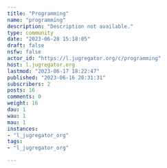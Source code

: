 ```yaml
---
title: "Programming" 
name: "programming"
description: "Description not available."
type: community
date: "2023-06-28 15:18:05"
draft: false
nsfw: false
actor_id: "https://l.jugregator.org/c/programming"
host: l.jugregator.org
lastmod: "2023-06-17 18:22:47"
published: "2023-06-16 20:31:31"
subscribers: 2
posts: 16
comments: 0
weight: 16
dau: 1
wau: 1
mau: 1
instances:
- "l_jugregator_org"
tags: 
- "l_jugregator_org"

---
```

